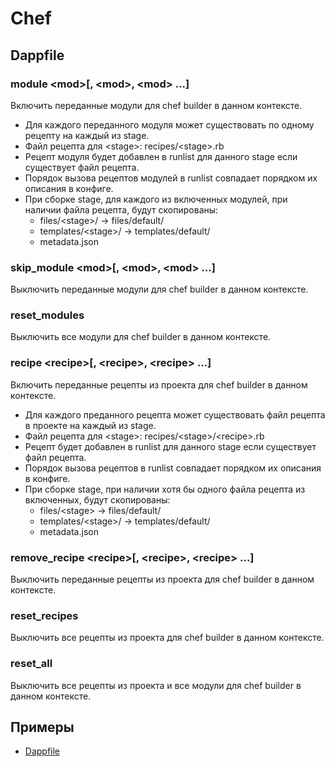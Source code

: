 # Chef
## Dappfile
### module \<mod\>[, \<mod\>, \<mod\> ...]
Включить переданные модули для chef builder в данном контексте.

* Для каждого переданного модуля может существовать по одному рецепту на каждый из stage.
* Файл рецепта для \<stage\>: recipes/\<stage\>.rb
* Рецепт модуля будет добавлен в runlist для данного stage если существует файл рецепта.
* Порядок вызова рецептов модулей в runlist совпадает порядком их описания в конфиге.
* При сборке stage, для каждого из включенных модулей, при наличии файла рецепта, будут скопированы:
  * files/\<stage\>/ -> files/default/
  * templates/\<stage\>/ -> templates/default/
  * metadata.json

### skip_module \<mod\>[, \<mod\>, \<mod\> ...]
Выключить переданные модули для chef builder в данном контексте.

### reset_modules
Выключить все модули для chef builder в данном контексте.

### recipe \<recipe\>[, \<recipe\>, \<recipe\> ...]
Включить переданные рецепты из проекта для chef builder в данном контексте.

* Для каждого преданного рецепта может существовать файл рецепта в проекте на каждый из stage.
* Файл рецепта для \<stage\>: recipes/\<stage\>/\<recipe\>.rb
* Рецепт будет добавлен в runlist для данного stage если существует файл рецепта.
* Порядок вызова рецептов в runlist совпадает порядком их описания в конфиге.
* При сборке stage, при наличии хотя бы одного файла рецепта из включенных, будут скопированы:
  * files/\<stage\> -> files/default/
  * templates/\<stage\>/ -> templates/default/
  * metadata.json

### remove_recipe \<recipe\>[, \<recipe\>, \<recipe\> ...]
Выключить переданные рецепты из проекта для chef builder в данном контексте.

### reset_recipes
Выключить все рецепты из проекта для chef builder в данном контексте.

### reset_all
Выключить все рецепты из проекта и все модули для chef builder в данном контексте.

## Примеры
* [Dappfile](../master/blob/doc/example/Dappfile.chef.1)
